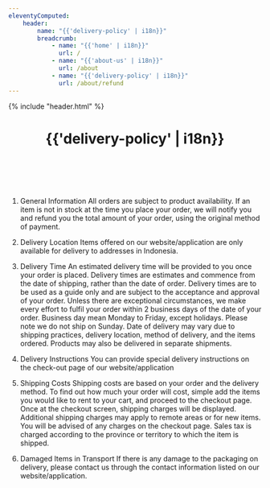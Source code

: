```yaml
---
eleventyComputed:
    header:
        name: "{{'delivery-policy' | i18n}}"
        breadcrumb:
            - name: "{{'home' | i18n}}"
              url: /
            - name: "{{'about-us' | i18n}}"
              url: /about
            - name: "{{'delivery-policy' | i18n}}"
              url: /about/refund
---
```

{% include "header.html" %}

<h1 style='text-align: center; padding-bottom: 2vh;'>{{'delivery-policy' | i18n}}</h1>

1. General Information
All orders are subject to product availability. If an item is not in stock at the time you place your order, we will notify you and refund you the total amount of your order, using the original method of payment. 

2. Delivery Location
Items offered on our website/application are only available for delivery to addresses in Indonesia.

3. Delivery Time
An estimated delivery time will be provided to you once your order is placed. Delivery times are estimates and commence from the date of shipping, rather than the date of order. Delivery times are to be used as a guide only and are subject to the acceptance and approval of your order.
Unless there are exceptional circumstances, we make every effort to fulfil your order within 2 business days of the date of your order. Business day mean Monday to Friday, except holidays. Please note we do not ship on Sunday.
Date of delivery may vary due to shipping practices, delivery location, method of delivery, and the items ordered. Products may also be delivered in separate shipments.

4. Delivery Instructions
You can provide special delivery instructions on the check-out page of our website/application

5. Shipping Costs
Shipping costs are based on your order and the delivery method. To find out how much your order will cost, simple add the items you would like to rent to your cart, and proceed to the checkout page. Once at the checkout screen, shipping charges will be displayed.
Additional shipping charges may apply to remote areas or for new items. You will be advised of any charges on the checkout page.
Sales tax is charged according to the province or territory to which the item is shipped.

6. Damaged Items in Transport 
If there is any damage to the packaging on delivery, please contact us through the contact information listed on our website/application.